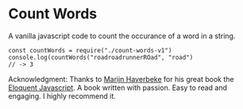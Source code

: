 # Count Words
A vanilla javascript code to count the occurance of a word in a string.

```code
const countWords = require("./count-words-v1")
console.log(countWords("roadroadrunnerROad", "road")
// -> 3
```

Acknowledgment:
Thanks to [Marijn Haverbeke](https://github.com/marijn) for his great book the 
[Eloquent Javascript](https://eloquentjavascript.net).
A book written with passion. Easy to read and engaging. I highly recommend it.